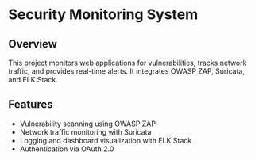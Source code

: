 # Security Monitoring System

## Overview
This project monitors web applications for vulnerabilities, tracks network traffic, and provides real-time alerts. It integrates OWASP ZAP, Suricata, and ELK Stack.

## Features
- Vulnerability scanning using OWASP ZAP
- Network traffic monitoring with Suricata
- Logging and dashboard visualization with ELK Stack
- Authentication via OAuth 2.0
